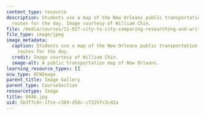```yaml
---
content_type: resource
description: Students use a map of the New Orleans public transportation to plan their
  routes for the day. Image courtesy of William Chin.
file: /media/courses/11-027-city-to-city-comparing-researching-and-writing-about-cities-new-orleans-spring-2011/5b3f7c9c1fcec309d58ccf225fc3cd2a_0446.jpg
file_type: image/jpeg
image_metadata:
  caption: Students use a map of the New Orleans public transportation to plan their
    routes for the day.
  credit: Image courtesy of William Chin.
  image-alt: A public transportation map of New Orleans.
learning_resource_types: []
ocw_type: OCWImage
parent_title: Image Gallery
parent_type: CourseSection
resourcetype: Image
title: 0446.jpg
uid: 5b3f7c9c-1fce-c309-d58c-cf225fc3cd2a
---
```

